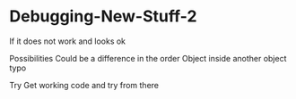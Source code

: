 Debugging-New-Stuff-2
=====================

If it does not work and looks ok

  Possibilities
    Could be a difference in the order
      Object inside another object
      typo
  
  Try
    Get working code and try from there
